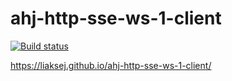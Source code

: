 # ahj-http-sse-ws-1-client

[![Build status](https://ci.appveyor.com/api/projects/status/0acmr8mqfgdhfudt?svg=true)](https://ci.appveyor.com/project/Liaksej/ahj-sse-ws-1-client)

https://liaksej.github.io/ahj-http-sse-ws-1-client/


